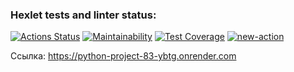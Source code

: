 ### Hexlet tests and linter status:
[![Actions Status](https://github.com/ShchenevS/python-project-83/actions/workflows/hexlet-check.yml/badge.svg)](https://github.com/ShchenevS/python-project-83/actions)
[![Maintainability](https://api.codeclimate.com/v1/badges/2712b3715501f769f586/maintainability)](https://codeclimate.com/github/ShchenevS/python-project-83/maintainability)
[![Test Coverage](https://api.codeclimate.com/v1/badges/2712b3715501f769f586/test_coverage)](https://codeclimate.com/github/ShchenevS/python-project-83/test_coverage)
[![new-action](https://github.com/ShchenevS/python-project-83/actions/workflows/new-action.yml/badge.svg)](https://github.com/ShchenevS/python-project-83/actions/workflows/new-action.yml)

Ссылка: https://python-project-83-ybtg.onrender.com 
